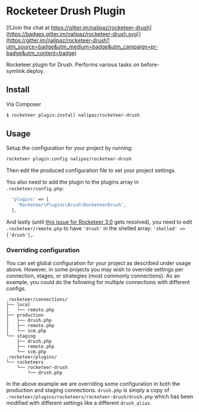 # Rocketeer Drush Plugin

[![Join the chat at https://gitter.im/nalipaz/rocketeer-drush](https://badges.gitter.im/nalipaz/rocketeer-drush.svg)](https://gitter.im/nalipaz/rocketeer-drush?utm_source=badge&utm_medium=badge&utm_campaign=pr-badge&utm_content=badge)

Rocketeer plugin for Drush. Performs various tasks on before-symlink.deploy.

## Install

Via Composer

``` bash
$ rocketeer plugin:install nalipaz/rocketeer-drush
```

## Usage

Setup the configuration for your project by running:

``` bash
rocketeer plugin:config nalipaz/rocketeer-drush
```
Then edit the produced configuration file to set your project settings.

You also need to add the plugin to the plugins array in `.rocketeer/config.php`:

``` php
  'plugins' => [
    'Rocketeer\Plugins\Drush\RocketeerDrush',
  ],
```

And lastly (until [this issue for Rocketeer 3.0](https://github.com/rocketeers/rocketeer/issues/680) gets resolved), you need to edit `.rocketeer/remote.php` to have `'drush'` in the shelled array: `'shelled' => ['drush'],`.

### Overriding configuration

You can set global configuration for your project as described under usage above. However, in some projects you may wish to override settings per connection, stages, or strategies (most commonly connections). As an example, you could do the following for multiple connections with different configs.

```
.rocketeer/connections/
├── local
│   └── remote.php
├── production
│   ├── drush.php
│   ├── remote.php
│   └── scm.php
└── staging
    ├── drush.php
    ├── remote.php
    └── scm.php
.rocketeer/plugins/
└── rocketeers
    └── rocketeer-drush
        └── drush.php
```
In the above example we are overriding some configuration in both the production and staging connections. `drush.php` is simply a copy of `.rocketeer/plugins/rocketeers/rocketeer-drush/drush.php` which has been modified with different settings like a different `drush_alias`.
